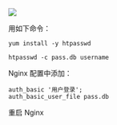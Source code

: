 <img src='https://img2.baidu.com/it/u=4004905786,133766336&fm=253&fmt=auto&app=138&f=PNG?w=800&h=492' />

用如下命令：

`yum install -y htpasswd`

`htpasswd -c pass.db username`

Nginx 配置中添加：
```
auth_basic '用户登录';
auth_basic_user_file pass.db
```

重启 Nginx
